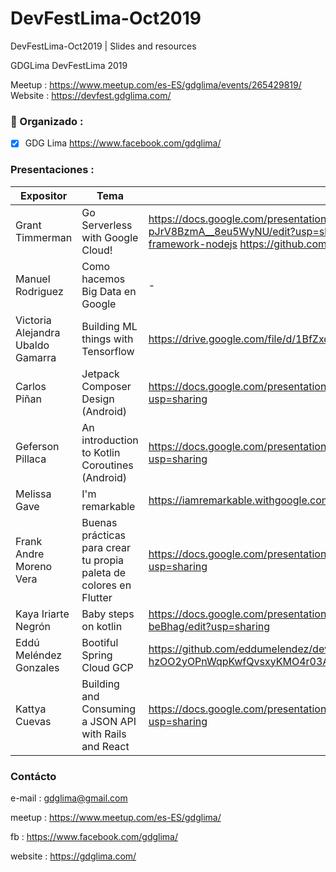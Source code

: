 # DevFestLima-Oct2019
DevFestLima-Oct2019 | Slides and resources

GDGLima DevFestLima 2019

Meetup : https://www.meetup.com/es-ES/gdglima/events/265429819/
Website : https://devfest.gdglima.com/

### 🚀 Organizado : 

- [X] GDG Lima https://www.facebook.com/gdglima/

### Presentaciones :

Expositor | Tema  | Presentación 
------------ | ------------- | ------------- 
Grant Timmerman  | Go Serverless with Google Cloud! | https://docs.google.com/presentation/d/1OhTfVDxYqQcLmOKWxJ65f9o-pJrV8BzmA__8eu5WyNU/edit?usp=sharing https://github.com/GoogleCloudPlatform/functions-framework-nodejs https://github.com/GoogleCloudPlatform/cloud-tasks-pizza-map
Manuel Rodriguez  | Como hacemos Big Data en Google | -
Victoria Alejandra Ubaldo Gamarra | Building ML things with Tensorflow  | https://drive.google.com/file/d/1BfZxdYmeahYpx_Ma2L7_8GIUvFqLxaaR/view?usp=sharing
Carlos Piñan | Jetpack Composer Design (Android) | https://docs.google.com/presentation/d/1O8cM0gZ19IJb5CsP8DjF_sR72775BRVXR6EEBWRQWos/edit?usp=sharing
Geferson Pillaca | An introduction to Kotlin Coroutines (Android) | https://docs.google.com/presentation/d/1u2zbtmtJ9Bbl5Jv17bjHkxaG1rmbIRyTFr6C89tzjMQ/edit?usp=sharing
Melissa Gave | I'm remarkable | https://iamremarkable.withgoogle.com/
Frank Andre Moreno Vera | Buenas prácticas para crear tu propia paleta de colores en Flutter | https://docs.google.com/presentation/d/1M8mtgNmDza8UDpntsTcH5rCVLZ93kbVXq0y-389eFeM/edit?usp=sharing
Kaya Iriarte Negrón | Baby steps on kotlin | https://docs.google.com/presentation/d/10n4shr4ZGomeQN-BQVMMmEvepzoSVT5EBUBq-beBhag/edit?usp=sharing
Eddú Meléndez Gonzales | Bootiful Spring Cloud GCP | https://github.com/eddumelendez/devfest-demo-2019?fbclid=IwAR2ybGgKXQ47xKRznkUSHA4-hzOO2yOPnWqpKwfQvsxyKMO4r03AtpMLyNc
Kattya Cuevas | Building and Consuming a JSON API with Rails and React | https://docs.google.com/presentation/d/1sdC8yiMtMk0O8m_S8E-POlErpHAgmV6iOVABG7Inldw/edit?usp=sharing

### Contácto

e-mail : gdglima@gmail.com

meetup : https://www.meetup.com/es-ES/gdglima/

fb : https://www.facebook.com/gdglima/

website : https://gdglima.com/


